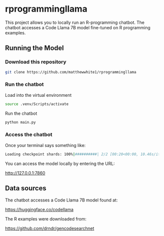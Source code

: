 # rprogrammingllama

This project allows you to locally run an R-programming chatbot. The chatbot accesses a Code Llama 7B model fine-tuned on R programming examples.

## Running the Model

### Download this repository

```bash
git clone https://github.com/matthewwhite1/rprogrammingllama
```

### Run the chatbot

Load into the virtual environment

```bash
source .venv/Scripts/activate
```

Run the chatbot

```bash
python main.py
```

### Access the chatbot

Once your terminal says something like:

```bash
Loading checkpoint shards: 100%|##########| 2/2 [00:20<00:00, 10.46s/it]
```

You can access the model locally by entering the URL:

http://127.0.0.1:7860

## Data sources

The chatbot accesses a Code Llama 7B model found at:

https://huggingface.co/codellama

The R examples were downloaded from:

https://github.com/drndr/gencodesearchnet